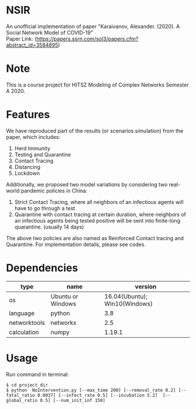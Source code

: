# NSIR  
An unofficial implementation of paper "Karaivanov, Alexander. (2020). A Social Network Model of COVID-19"  
Paper Link: (https://papers.ssrn.com/sol3/papers.cfm?abstract_id=3584895)  

# Note  
This is a course project for HITSZ Modeling of Complex Networks Semester A 2020.   
# Features  
We have reproduced part of the results (or scenarios simulation) from the paper, which includes:  
1. Herd Immunity  
2. Testing and Quarantine  
3. Contact Tracing  
4. Distancing  
5. Lockdown  

Additionally, we proposed two model variations by considering two real-world pandemic policies in China:  
1. Strict Contact Tracing, where all neighbors of an infectious agents will have to go through a test  
2. Quarantine with contact tracing at certain duration, where neighbors of an infectious agents being tested positive will be sent into finite-long quarantine. (usually 14 days)  

The above two policies are also named as Reinforced Contact tracing and Quarantine. For implementation details, please see codes.  
# Dependencies   
|type|name|version|  
|-----|-----|-----|  
|os|Ubuntu or Windows|16.04(Ubuntu); Win10(Windows)|  
|language|python|3.8|  
|networktools|networkx|2.5|  
|calculation|numpy|1.19.1|  
# Usage  
Run command in terminal:  
```shell  
$ cd project_dir  
$ python  NoIntervention.py [--max_time 200] [--removal_rate 0.2] [--fatal_ratio 0.0037] [--infect_rate 0.5] [--incubation 5.2]  [--global_ratio 0.5] [--num_init_inf 150]  
```    
